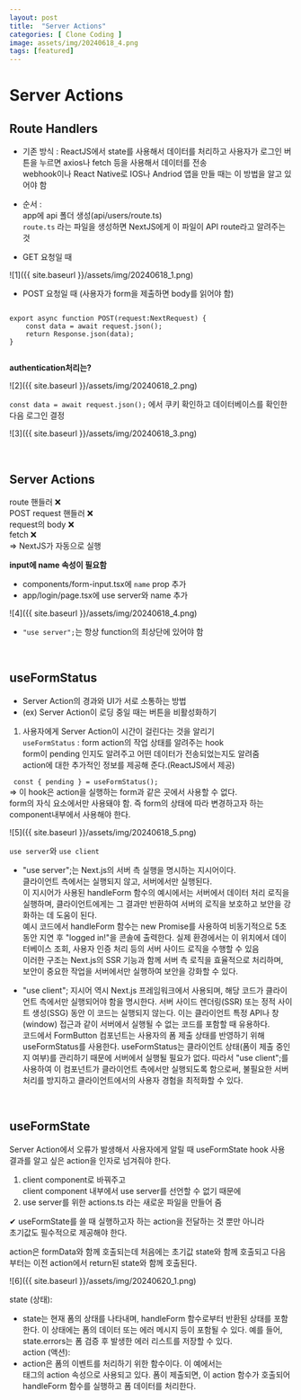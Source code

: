 ```yaml
---        
layout: post   
title:  "Server Actions"  
categories: [ Clone Coding ]   
image: assets/img/20240618_4.png  
tags: [featured]   
---     
```

  
# Server Actions  
  
## Route Handlers  
  
- 기존 방식 : ReactJS에서 state를 사용해서 데이터를 처리하고 사용자가 로그인 버튼을 누르면 axios나 fetch 등을 사용해서 데이터를 전송  
webhook이나 React Native로 IOS나 Andriod 앱을 만들 때는 이 방법을 알고 있어야 함  
  
- 순서 :   
app에 api 폴더 생성(api/users/route.ts)  
`route.ts` 라는 파일을 생성하면 NextJS에게 이 파일이 API route라고 알려주는 것  
- GET 요청일 때  
  
![1]({{ site.baseurl }}/assets/img/20240618_1.png)  
  
  
- POST 요청일 때 (사용자가 form을 제출하면 body를 읽어야 함)  
  
```  
  
export async function POST(request:NextRequest) {  
    const data = await request.json();  
    return Response.json(data);  
}  
  
```  
  
**authentication처리는?**   
  
![2]({{ site.baseurl }}/assets/img/20240618_2.png)  
  
`const data = await request.json();` 에서 쿠키 확인하고 데이터베이스를 확인한 다음 로그인 결정  
  
![3]({{ site.baseurl }}/assets/img/20240618_3.png)  
  
<br>  
  
## Server Actions  
route 핸들러 ❌  
POST request 핸들러 ❌  
request의 body ❌  
fetch ❌  
=> NextJS가 자동으로 실행  
  
**input에 name 속성이 필요함**  
- components/form-input.tsx에 `name` prop 추가  
- app/login/page.tsx에 use server와 name 추가  
  
![4]({{ site.baseurl }}/assets/img/20240618_4.png)  
  
- `"use server";`는 항상 function의 최상단에 있어야 함  
  
<br>  
  
## useFormStatus  
- Server Action의 경과와 UI가 서로 소통하는 방법  
- (ex) Server Action이 로딩 중일 때는 버튼을 비활성화하기  
1. 사용자에게 Server Action이 시간이 걸린다는 것을 알리기  
`useFormStatus` : form action의 작업 상태를 알려주는 hook  
form이 pending 인지도 알려주고 어떤 데이터가 전송되었는지도 알려줌  
action에 대한 추가적인 정보를 제공해 준다.(ReactJS에서 제공)  
  
` const { pending } = useFormStatus();`  
=> 이 hook은 action을 실행하는 form과 같은 곳에서 사용할 수 없다.  
form의 자식 요소에서만 사용돼야 함. 즉 form의 상태에 따라 변경하고자 하는 component내부에서 사용해야 한다.  
  
![5]({{ site.baseurl }}/assets/img/20240618_5.png)  
  
`use server`와 `use client`  
- "use server";는 Next.js의 서버 측 실행을 명시하는 지시어이다.   
클라이언트 측에서는 실행되지 않고, 서버에서만 실행된다.   
이 지시어가 사용된 handleForm 함수의 예시에서는 서버에서 데이터 처리 로직을 실행하며, 클라이언트에게는 그 결과만 반환하여 서버의 로직을 보호하고 보안을 강화하는 데 도움이 된다.  
예시 코드에서 handleForm 함수는 new Promise를 사용하여 비동기적으로 5초 동안 지연 후 "logged in!"을 콘솔에 출력한다. 실제 환경에서는 이 위치에서 데이터베이스 조회, 사용자 인증 처리 등의 서버 사이드 로직을 수행할 수 있음  
이러한 구조는 Next.js의 SSR 기능과 함께 서버 측 로직을 효율적으로 처리하며, 보안이 중요한 작업을 서버에서만 실행하여 보안을 강화할 수 있다.  
  
- "use client"; 지시어 역시 Next.js 프레임워크에서 사용되며, 해당 코드가 클라이언트 측에서만 실행되어야 함을 명시한다. 서버 사이드 렌더링(SSR) 또는 정적 사이트 생성(SSG) 동안 이 코드는 실행되지 않는다. 이는 클라이언트 특정 API나 창(window) 접근과 같이 서버에서 실행될 수 없는 코드를 포함할 때 유용하다.   
코드에서 FormButton 컴포넌트는 사용자의 폼 제출 상태를 반영하기 위해 useFormStatus를 사용한다. useFormStatus는 클라이언트 상태(폼이 제출 중인지 여부)를 관리하기 때문에 서버에서 실행될 필요가 없다. 따라서 "use client";를 사용하여 이 컴포넌트가 클라이언트 측에서만 실행되도록 함으로써, 불필요한 서버 처리를 방지하고 클라이언트에서의 사용자 경험을 최적화할 수 있다.  

<br>  

## useFormState  
  
Server Action에서 오류가 발생해서 사용자에게 알릴 때 useFormState hook 사용  
결과를 알고 싶은 action을 인자로 넘겨줘야 한다.  
1. client component로 바꿔주고  
client component 내부에서 use server를 선언할 수 없기 때문에   
2. use server를 위한 actions.ts 라는 새로운 파일을 만들어 줌  
  
 ✔︎ useFormState를 쓸 때 실행하고자 하는 action을 전달하는 것 뿐만 아니라  
초기값도 필수적으로 제공해야 한다.  
  
action은 formData와 함께 호출되는데 처음에는 초기값 state와 함께 호출되고 다음부터는 이전 action에서 return된 state와 함께 호출된다.  
  
![6]({{ site.baseurl }}/assets/img/20240620_1.png)  
  
state (상태):  
* state는 현재 폼의 상태를 나타내며, handleForm 함수로부터 반환된 상태를 포함한다. 이 상태에는 폼의 데이터 또는 에러 메시지 등이 포함될 수 있다. 예를 들어, state.errors는 폼 검증 후 발생한 에러 리스트를 저장할 수 있다.  
action (액션):  
* action은 폼의 이벤트를 처리하기 위한 함수이다. 이 예에서는 <form> 태그의 action 속성으로 사용되고 있다. 폼이 제출되면, 이 action 함수가 호출되어 handleForm 함수를 실행하고 폼 데이터를 처리한다.  